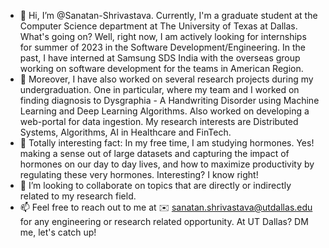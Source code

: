 - 👋 Hi, I’m @Sanatan-Shrivastava. Currently, I'm a graduate student at the Computer Science department at The University of Texas at Dallas. What's going on? Well, right now, I am actively looking for internships for summer of 2023 in the Software Development/Engineering.
In the past, I have interned at Samsung SDS India with the overseas group working on software development for the teams in American Region.
- 👀 Moreover, I have also worked on several research projects during my undergraduation. One in particular, where my team and I worked on finding diagnosis to Dysgraphia - A Handwriting Disorder using Machine Learning and Deep Learning Algorithms. Also worked on developing a web-portal for data ingestion. My research interests are Distributed Systems, Algorithms, AI in Healthcare and FinTech.
- 💊 Totally interesting fact: In my free time, I am studying hormones. Yes! making a sense out of large datasets and capturing the impact of hormones on our day to day lives, and how to maximize productivity by regulating these very hormones. Interesting? I know right!
- 💞️ I’m looking to collaborate on topics that are directly or indirectly related to my research field.
- 📫 Feel free to reach out to me at ✉️ sanatan.shrivastava@utdallas.edu for any engineering or research related opportunity. At UT Dallas? DM me, let's catch up!

<!---
Sanatan-Shrivastava/Sanatan-Shrivastava is a ✨ special ✨ repository because its `README.md` (this file) appears on your GitHub profile.
You can click the Preview link to take a look at your changes.
--->
